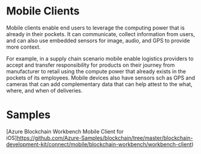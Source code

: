 Mobile Clients
==============

Mobile clients enable end users to leverage the computing power that is already in their pockets. It can communicate, collect information from users, and can also use embedded sensors for image, audio, and GPS to provide more context.

For example, in a supply chain scenario mobile enable logistics providers to accept and transfer responsibility for products on their journey from manufacturer to retail using the compute power that already exists in the pockets of its employees. Mobile devices also have sensors sch as GPS and cameras that can add complementary data that can help attest to the what, where, and when of deliveries.

Samples
=======
[Azure Blockchain Workbench Mobile Client for iOS]https://github.com/Azure-Samples/blockchain/tree/master/blockchain-development-kit/connect/mobile/blockchain-workbench/workbench-client)
